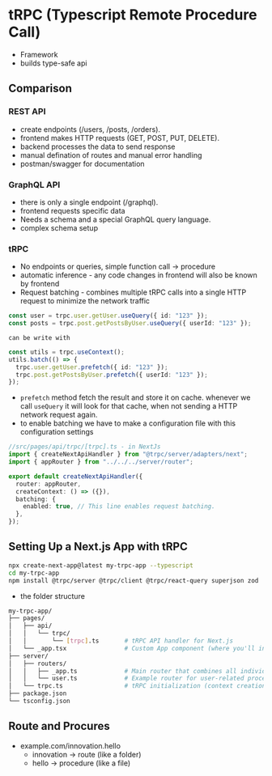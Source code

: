 # tRPC (Typescript Remote Procedure Call)

- Framework
- builds type-safe api

## Comparison

### REST API

- create endpoints (/users, /posts, /orders).
- frontend makes HTTP requests (GET, POST, PUT, DELETE).
- backend processes the data to send response
- manual defination of routes and manual error handling
- postman/swagger for documentation

### GraphQL API

- there is only a single endpoint (/graphql).
- frontend requests specific data
- Needs a schema and a special GraphQL query language.
- complex schema setup

### tRPC

- No endpoints or queries, simple function call -> procedure
- automatic inference - any code changes in frontend will also be known by frontend
- Request batching - combines multiple tRPC calls into a single HTTP request to minimize the network traffic

```ts
const user = trpc.user.getUser.useQuery({ id: "123" });
const posts = trpc.post.getPostsByUser.useQuery({ userId: "123" });
```

`can be write with`

```ts
const utils = trpc.useContext();
utils.batch(() => {
  trpc.user.getUser.prefetch({ id: "123" });
  trpc.post.getPostsByUser.prefetch({ userId: "123" });
});
```

- `prefetch` method fetch the result and store it on cache. whenever we call `useQuery` it will look for that cache, when not sending a HTTP network request again.
- to enable batching we have to make a configuration file with this configuration settings

```ts
//src/pages/api/trpc/[trpc].ts - in NextJs
import { createNextApiHandler } from "@trpc/server/adapters/next";
import { appRouter } from "../../../server/router";

export default createNextApiHandler({
  router: appRouter,
  createContext: () => ({}),
  batching: {
    enabled: true, // This line enables request batching.
  },
});
```

## Setting Up a Next.js App with tRPC

```bash
npx create-next-app@latest my-trpc-app --typescript
cd my-trpc-app
npm install @trpc/server @trpc/client @trpc/react-query superjson zod
```

- the folder structure

```bash
my-trpc-app/
├── pages/
│   ├── api/
│   │   └── trpc/
│   │       └── [trpc].ts       # tRPC API handler for Next.js
│   └── _app.tsx                # Custom App component (where you'll integrate tRPC client)
├── server/
│   ├── routers/
│   │   ├── _app.ts             # Main router that combines all individual routers
│   │   └── user.ts             # Example router for user-related procedures
│   └── trpc.ts                 # tRPC initialization (context creation and tRPC router setup)
├── package.json
└── tsconfig.json

```

## Route and Procures

- example.com/innovation.hello
  - innovation -> route (like a folder)
  - hello -> procedure (like a file)

